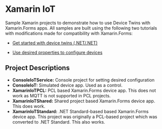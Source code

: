 # Xamarin IoT
Sample Xamarin projects to demonstrate how to use Device Twins with Xamarin.Forms apps. All samples are built using the following two tutorials with modifications made for compatibility with Xamarin.Forms:

- [Get started with device twins (.NET/.NET)](https://docs.microsoft.com/en-us/azure/iot-hub/iot-hub-csharp-csharp-twin-getstarted)

- [Use desired properties to configure devices](https://docs.microsoft.com/en-us/azure/iot-hub/iot-hub-csharp-csharp-twin-how-to-configure)

## Project Descriptions

- **ConsoleIoTService:** Console project for setting desired configuration
- **ConsoleIoT:** Simulated device app. Used as a control.
- **XamarinIoTPCL:** PCL based Xamarin.Forms device app. This does not work as MQTT is not supported in PCL projects.
- **XamarinIoTShared:** Shared project based Xamarin.Forms device app. This does work.
- **XamarinIoTStandard:** .NET Standard-based based Xamarin.Forms device app. This project was originally a PCL-based project which was converted to .NET Standard. This also works.